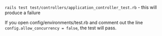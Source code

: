 `rails test test/controllers/application_controller_test.rb` - this will produce a failure

If you open config/environments/test.rb and comment out the line `config.allow_concurrency = false`, the test will pass.
